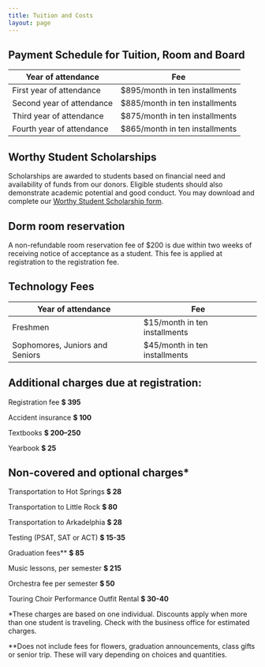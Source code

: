 ```yaml
---
title: Tuition and Costs
layout: page
---
```


## Payment Schedule for Tuition, Room and Board

Year of attendance        | Fee
--------------------------|--------------------------------
First year of attendance  | $895/month in ten installments
Second year of attendance | $885/month in ten installments
Third year of attendance  | $875/month in ten installments
Fourth year of attendance | $865/month in ten installments 

## Worthy Student Scholarships

Scholarships are awarded to students based on financial need and availability of funds 
from our donors. Eligible students should also demonstrate academic potential and good 
conduct. You may download and complete our 
[Worthy Student Scholarship form](/uploads/documents/Worthy_Student_Application.pdf).

## Dorm room reservation

A non-refundable room reservation fee of $200 is due within two weeks of receiving notice 
of acceptance as a student. This fee is applied at registration to the registration fee.

## Technology Fees
  
  Year of attendance			 | Fee
  -------------------------------|------------------------------------
  Freshmen 						 | $15/month in ten installments
Sophomores, Juniors and Seniors  | $45/month in ten installments 
  

## Additional charges due at registration:

Registration fee  **$ 395**
  
Accident insurance  **$ 100**
  
Textbooks  **$ 200–250**
  
Yearbook  **$ 25**

## Non-covered and optional charges\*

Transportation to Hot Springs  **$ 28**
  
Transportation to Little Rock  **$ 80**
  
Transportation to Arkadelphia  **$ 28**
  
Testing (PSAT, SAT or ACT) **$ 15-35**
  
Graduation fees\*\*  **$ 85**
  
Music lessons, per semester  **$ 215**
  
Orchestra fee per semester  **$ 50**
  
Touring Choir Performance Outfit Rental  **$ 30-40**

\*These charges are based on one individual. Discounts apply when more than one student 
is traveling. Check with the business office for estimated charges.

\*\*Does not include fees for flowers, graduation announcements, class gifts or senior 
trip. These will vary depending on choices and quantities.